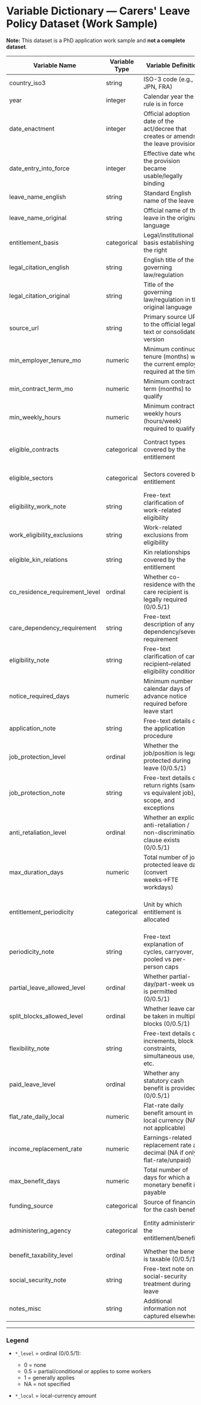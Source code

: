 # Variable Dictionary — Carers' Leave Policy Dataset (Work Sample)

**Note:** This dataset is a PhD application work sample and **not a complete dataset**.

| Variable Name                  | Variable Type | Variable Definition                                                                 | Predefined Labels                                                                 |
|--------------------------------|---------------|-------------------------------------------------------------------------------------|----------------------------------------------------------------------------------|
| country_iso3                   | string        | ISO-3 code (e.g., JPN, FRA)                                                         |                                                                                  |
| year                           | integer       | Calendar year the rule is in force                                                  |                                                                                  |
| date_enactment                 | integer       | Official adoption date of the act/decree that creates or amends the leave provision |                                                                                  |
| date_entry_into_force          | integer       | Effective date when the provision became usable/legally binding                     |                                                                                  |
| leave_name_english             | string        | Standard English name of the leave                                                  |                                                                                  |
| leave_name_original            | string        | Official name of the leave in the original language                                 |                                                                                  |
| entitlement_basis              | categorical   | Legal/institutional basis establishing the right                                    | statutory, collective_agreement, employer_policy                                  |
| legal_citation_english         | string        | English title of the governing law/regulation                                       |                                                                                  |
| legal_citation_original        | string        | Title of the governing law/regulation in the original language                      |                                                                                  |
| source_url                     | string        | Primary source URL to the official legal text or consolidated version               |                                                                                  |
| min_employer_tenure_mo         | numeric       | Minimum continuous tenure (months) with the current employer required at the time   |                                                                                  |
| min_contract_term_mo           | numeric       | Minimum contract term (months) to qualify                                           |                                                                                  |
| min_weekly_hours               | numeric       | Minimum contracted weekly hours (hours/week) required to qualify                    |                                                                                  |
| eligible_contracts             | categorical   | Contract types covered by the entitlement                                           | all, permanent_only, incl_temp_fixed, incl_parttime, self_employed_incl/excl     |
| eligible_sectors               | categorical   | Sectors covered by entitlement                                                      | all, public_only, private_only, listed_exclusions                                |
| eligibility_work_note          | string        | Free-text clarification of work-related eligibility                                 |                                                                                  |
| work_eligibility_exclusions    | string        | Work-related exclusions from eligibility                                            |                                                                                  |
| eligible_kin_relations         | string        | Kin relationships covered by the entitlement                                        |                                                                                  |
| co_residence_requirement_level | ordinal       | Whether co-residence with the care recipient is legally required (0/0.5/1)          |                                                                                  |
| care_dependency_requirement    | string        | Free-text description of any dependency/severity requirement                        |                                                                                  |
| eligibility_note               | string        | Free-text clarification of care-recipient–related eligibility conditions            |                                                                                  |
| notice_required_days           | numeric       | Minimum number of calendar days of advance notice required before leave start       |                                                                                  |
| application_note               | string        | Free-text details of the application procedure                                      |                                                                                  |
| job_protection_level           | ordinal       | Whether the job/position is legally protected during leave (0/0.5/1)                |                                                                                  |
| job_protection_note            | string        | Free-text details of return rights (same vs equivalent job), scope, and exceptions  |                                                                                  |
| anti_retaliation_level         | ordinal       | Whether an explicit anti-retaliation / non-discrimination clause exists (0/0.5/1)   |                                                                                  |
| max_duration_days              | numeric       | Total number of job-protected leave days (convert weeks→FTE workdays)               |                                                                                  |
| entitlement_periodicity        | categorical   | Unit by which entitlement is allocated                                              | per_episode, per_relative_lifetime, per_relative_year, per_carer_lifetime, per_carer_year |
| periodicity_note               | string        | Free-text explanation of cycles, carryover, pooled vs per-person caps               |                                                                                  |
| partial_leave_allowed_level    | ordinal       | Whether partial-day/part-week use is permitted (0/0.5/1)                            |                                                                                  |
| split_blocks_allowed_level     | ordinal       | Whether leave can be taken in multiple blocks (0/0.5/1)                             |                                                                                  |
| flexibility_note               | string        | Free-text details on increments, block constraints, simultaneous use, etc.          |                                                                                  |
| paid_leave_level               | ordinal       | Whether any statutory cash benefit is provided (0/0.5/1)                            |                                                                                  |
| flat_rate_daily_local          | numeric       | Flat-rate daily benefit amount in local currency (NA if not applicable)             |                                                                                  |
| income_replacement_rate        | numeric       | Earnings-related replacement rate as decimal (NA if only flat-rate/unpaid)          |                                                                                  |
| max_benefit_days               | numeric       | Total number of days for which a monetary benefit is payable                        |                                                                                  |
| funding_source                 | categorical   | Source of financing for the cash benefit                                            | social_insurance, tax, employer, mixed                                           |
| administering_agency           | categorical   | Entity administering the entitlement/benefit                                        | social insurance fund, ministry, employment service, employer, mixed             |
| benefit_taxability_level       | ordinal       | Whether the benefit is taxable (0/0.5/1)                                            |                                                                                  |
| social_security_note           | string        | Free-text note on social-security treatment during leave                            |                                                                                  |
| notes_misc                     | string        | Additional information not captured elsewhere                                       |                                                                                  |

---

### Legend
- `*_level` = ordinal (0/0.5/1):  
  - 0 = none  
  - 0.5 = partial/conditional or applies to some workers  
  - 1 = generally applies  
  - NA = not specified  

- `*_local` = local-currency amount


